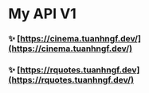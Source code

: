 
# My API V1

###  :sparkles: [https://cinema.tuanhngf.dev/](https://cinema.tuanhngf.dev/) 
###  :sparkles: [https://rquotes.tuanhngf.dev](https://rquotes.tuanhngf.dev/) 
